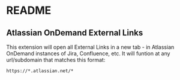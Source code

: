 README
==============

Atlassian OnDemand External Links
--------------

This extension will open all External Links in a new tab - in Atlassian OnDemand instances of Jira, Confluence, etc. It will funtion at any url/subdomain that matches this format:

    https://*.atlassian.net/*